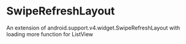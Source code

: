 # SwipeRefreshLayout
An extension of android.support.v4.widget.SwipeRefreshLayout with loading more function for ListView
